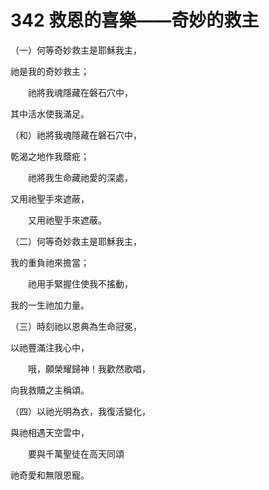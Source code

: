 # 342 救恩的喜樂——奇妙的救主

（一）何等奇妙救主是耶穌我主，

祂是我的奇妙救主；

　　祂將我魂隱藏在磐石穴中，

其中活水使我滿足。

（和）祂將我魂隱藏在磐石穴中，

乾渴之地作我蔭疪；

　　祂將我生命藏祂愛的深處，

又用祂聖手來遮蔽，

　　又用祂聖手來遮蔽。

（二）何等奇妙救主是耶穌我主，

我的重負祂來擔當；

　　祂用手緊握住使我不搖動，

我的一生祂加力量。

（三）時刻祂以恩典為生命冠冕，

以祂豐滿注我心中，

　　哦，願榮耀歸神！我歡然歌唱，

向我救贖之主稱頌。

（四）以祂光明為衣，我復活變化，

與祂相遇天空雲中，

　　要與千萬聖徒在高天同頌

祂奇愛和無限恩寵。

